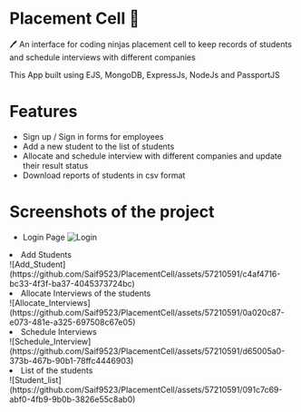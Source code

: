 <div>
  <h1> Placement Cell 📝</h1
  <p>🖊️ An interface for coding ninjas placement cell to keep records of students and schedule interviews with different companies</p>
  <p>This App built using EJS, MongoDB, ExpressJs, NodeJs and PassportJS</p>
</div>

# Features
<ul>
<li> Sign up / Sign in forms for employees</li>
<li> Add a new student to the list of students</li>  
<li>Allocate and schedule interview with different companies and update their result status</li>
<li>Download reports of students in csv format</li>
</ul>

# Screenshots of the project
- Login Page
![Login](https://github.com/Saif9523/PlacementCell/assets/57210591/a7b21091-0daf-4617-b317-ce149080e977)

<li>Add Students</li>
![Add_Student](https://github.com/Saif9523/PlacementCell/assets/57210591/c4af4716-bc33-4f3f-ba37-4045373724bc)

<li>Allocate Interviews of the students</li>
![Allocate_Interviews](https://github.com/Saif9523/PlacementCell/assets/57210591/0a020c87-e073-481e-a325-697508c67e05)

<li>Schedule Interviews</li>
![Schedule_Interview](https://github.com/Saif9523/PlacementCell/assets/57210591/d65005a0-373b-467b-90b1-78ffc4446903)

<li>List of the students</li>
![Student_list](https://github.com/Saif9523/PlacementCell/assets/57210591/091c7c69-abf0-4fb9-9b0b-3826e55c8ab0)


